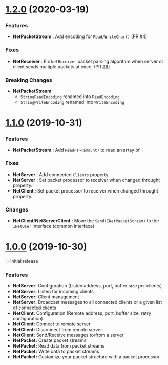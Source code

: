 ﻿# [1.2.0](https://github.com/Eastrall/Sylver.Network/releases/tag/v1.1) (2020-03-19)

### Features

- **NetPacketStream** : Add encoding for `Read/WriteChar()` (PR [#4](https://github.com/Eastrall/Sylver.Network/pull/4))

### Fixes

- **NetReceiver** : Fix `NetReceiver` packet parsing algorithm when server or client sends multiple packets at once. (PR [#6](https://github.com/Eastrall/Sylver.Network/pull/6))

### Breaking Changes

- **NetPacketStream**:
  - `StringReadEncoding` renamed into `ReadEncoding`
  - `StringWriteEncoding` renamed into `WriteEncoding`

# [1.1.0](https://github.com/Eastrall/Sylver.Network/releases/tag/v1.1) (2019-10-31)

### Features

- **NetPacketStream** : Add `Read<T>(amount)` to read an array of `T`

### Fixes

- **NetServer** : Add connected `Clients` property.
- **NetServer** : Set packet processor to receiver when changed throught property.
- **NetClient** : Set packet processor to receiver when changed throught property.

### Changes

- **NetClient**/**NetServerClient** : Move the `Send(INetPacketStream)` to the `INetUser` interface (common interface)

# [1.0.0](https://github.com/Eastrall/Sylver.Network/releases/tag/v1.0) (2019-10-30)

✨ Initial release

### Features

- **NetServer:** Configuration (Listen address, port, buffer size per clients)
- **NetServer:** Listen for incoming clients
- **NetServer:** Client management
- **NetServer:** Broadcast messages to all connected clients or a given list of connected clients
- **NetClient:** Configuration (Remote address, port, buffer size, retry configuration)
- **NetClient:** Connect to remote server
- **NetClient:** Disconnect from remote server
- **NetClient:** Send/Receive messages to/from a server
- **NetPacket:** Create packet streams
- **NetPacket:** Read data from packet streams
- **NetPacket:** Write data to packet streams
- **NetPacket:** Customize your packet structure with a packet processor

